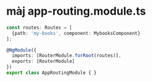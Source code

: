 # màj app-routing.module.ts

````ts
const routes: Routes = [
  {path: 'my-books', component: MybooksComponent}
];

@NgModule({
  imports: [RouterModule.forRoot(routes)],
  exports: [RouterModule]
})
export class AppRoutingModule { }
````
